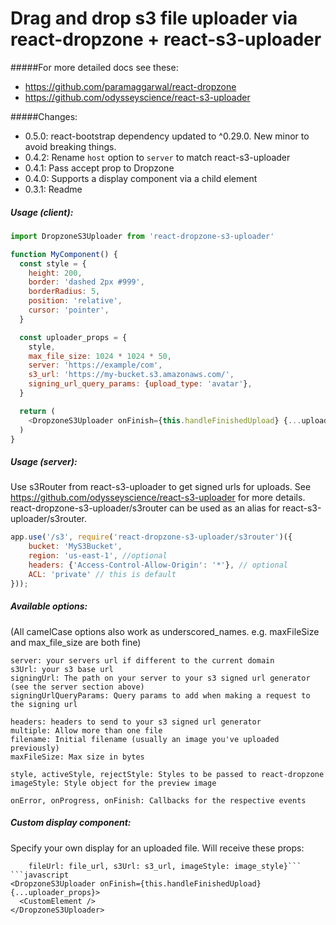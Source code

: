 # Drag and drop s3 file uploader via react-dropzone + react-s3-uploader

#####For more detailed docs see these:

- https://github.com/paramaggarwal/react-dropzone
- https://github.com/odysseyscience/react-s3-uploader

#####Changes: 

- 0.5.0: react-bootstrap dependency updated to ^0.29.0. New minor to avoid breaking things.
- 0.4.2: Rename `host` option to `server` to match react-s3-uploader
- 0.4.1: Pass accept prop to Dropzone
- 0.4.0: Supports a display component via a child element
- 0.3.1: Readme

##### Usage (client): 

```javascript
import DropzoneS3Uploader from 'react-dropzone-s3-uploader'

function MyComponent() {
  const style = {
    height: 200,
    border: 'dashed 2px #999',
    borderRadius: 5,
    position: 'relative',
    cursor: 'pointer',
  }

  const uploader_props = {
    style, 
    max_file_size: 1024 * 1024 * 50, 
    server: 'https://example/com', 
    s3_url: 'https://my-bucket.s3.amazonaws.com/', 
    signing_url_query_params: {upload_type: 'avatar'},
  }

  return (
    <DropzoneS3Uploader onFinish={this.handleFinishedUpload} {...uploader_props} />
  )
}

```

##### Usage (server): 

Use s3Router from react-s3-uploader to get signed urls for uploads.
See https://github.com/odysseyscience/react-s3-uploader for more details.
react-dropzone-s3-uploader/s3router can be used as an alias for react-s3-uploader/s3router.

```javascript
app.use('/s3', require('react-dropzone-s3-uploader/s3router')({
    bucket: 'MyS3Bucket',
    region: 'us-east-1', //optional
    headers: {'Access-Control-Allow-Origin': '*'}, // optional
    ACL: 'private' // this is default
}));
```


##### Available options: 
(All camelCase options also work as underscored_names. e.g. maxFileSize and max_file_size are both fine)

```
server: your servers url if different to the current domain
s3Url: your s3 base url
signingUrl: The path on your server to your s3 signed url generator (see the server section above)
signingUrlQueryParams: Query params to add when making a request to the signing url

headers: headers to send to your s3 signed url generator
multiple: Allow more than one file
filename: Initial filename (usually an image you've uploaded previously)
maxFileSize: Max size in bytes

style, activeStyle, rejectStyle: Styles to be passed to react-dropzone
imageStyle: Style object for the preview image

onError, onProgress, onFinish: Callbacks for the respective events
```

##### Custom display component: 
Specify your own display for an uploaded file. Will receive these props:
```{file_url, s3_url, filename, progress, error, image_style,
    fileUrl: file_url, s3Url: s3_url, imageStyle: image_style}```
```javascript
<DropzoneS3Uploader onFinish={this.handleFinishedUpload} {...uploader_props}>
  <CustomElement />
</DropzoneS3Uploader>
```
